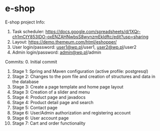 # e-shop
E-shop project
Info:
1. Task scheduler: https://docs.google.com/spreadsheets/d/1XQr-ch1mCtY853IDO-oxENZAHNwbsS8wynzmEkldftc/edit?usp=sharing
2. Layout: https://demo.themeum.com/html/eshopper/
3. User login/password: user1@wp.pl/user1, user2@wp.pl/user2
4. Admin login/password: admin@wp.pl/admin

Commits:
0. Initial commit
1. Stage 1: Spring and Maven configuration (active profile: postgresql)
2. Stage 2: Changes to the pom file and creation of structures and data in the database
3. Stage 3: Create a page template and home page layout
4. Stage 3: Creation of a slider and menu
5. Stage 4: Product page and javadocs
6. Stage 4: Product detail page and search
7. Stage 5: Contact page
8. Stage 6: User/Admin authorization and registering account
9. Stage 6: User account page
10. Stage 7: Cart and order functionality